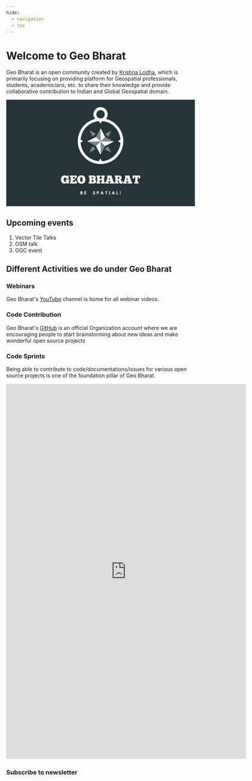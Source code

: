 ```yaml
---
hide:
  - navigation
  - toc
---
```

# Welcome to Geo Bharat

Geo Bharat is an open community created by [Krishna Lodha](https://krishnaglodha.com), which is primarily focusing on providing platform for Geospatial professionals, students, academicians, etc. to share their knowledge and provide collaborative contribution to Indian and Global Geospatial domain.

![banner](/assets/images/Banner.jpg)


## Upcoming events

1. Vector Tile Talks
2. OSM talk
3. OGC event


## Different Activities we do under Geo Bharat

### Webinars

Geo Bharat's [YouTube](https://www.youtube.com/channel/UCyh9f6Y6XF6W4cGWo_W1ENg) channel is home for all webinar videos. 

### Code Contribution

Geo Bharat's [GitHub](https://github.com/geobharat) is an official Organization account where we are encouraging people to start brainstorming about new ideas and make wonderful open source projects

### Code Sprints

Being able to contribute to code/documentations/issues for various open source projects is one of the foundation pillar of Geo Bharat.


<div class="iframe-container">
<iframe src="https://docs.google.com/forms/d/e/1FAIpQLSeyDNqJJ8VyKUlBY6cV8fyMzOBYZIwi9k6fsy_HGwHZIu1QOg/viewform?embedded=true" width="640" height="1000" frameborder="0" marginheight="0" marginwidth="0">Loading…</iframe>
</div>


### Subscribe to newsletter

<div class="iframe-container">
<div style="text-align: center" class="sender-form-field" data-sender-form-id="lr2ymi9fdnqn2bf4xn4"></div>

</div>